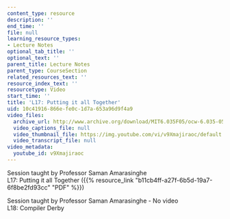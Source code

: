 ```yaml
---
content_type: resource
description: ''
end_time: ''
file: null
learning_resource_types:
- Lecture Notes
optional_tab_title: ''
optional_text: ''
parent_title: Lecture Notes
parent_type: CourseSection
related_resources_text: ''
resource_index_text: ''
resourcetype: Video
start_time: ''
title: 'L17: Putting it all Together'
uid: 10c41916-866e-fe0c-1d7a-653a96d9f4a9
video_files:
  archive_url: http://www.archive.org/download/MIT6.035F05/ocw-6.035-05dec2005-220k.mp4
  video_captions_file: null
  video_thumbnail_file: https://img.youtube.com/vi/v9Xmajiraoc/default.jpg
  video_transcript_file: null
video_metadata:
  youtube_id: v9Xmajiraoc
---
```


Session taught by Professor Saman Amarasinghe  
L17: Putting it all Together ({{% resource_link "b11cb4ff-a27f-6b5d-19a7-6f8be2fd93cc" "PDF" %}})

Session taught by Professor Saman Amarasinghe - No video  
L18: Compiler Derby